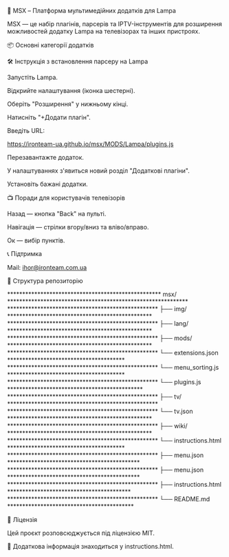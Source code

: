 🌟 MSX – Платформа мультимедійних додатків для Lampa

MSX — це набір плагінів, парсерів та IPTV-інструментів для розширення можливостей додатку Lampa на телевізорах та інших пристроях.


📦 Основні категорії додатків



🛠️ Інструкція з встановлення парсеру на Lampa

Запустіть Lampa.

Відкрийте налаштування (іконка шестерні).

Оберіть "Розширення" у нижньому кінці.

Натисніть "+Додати плагін".

Введіть URL:

https://ironteam-ua.github.io/msx/MODS/Lampa/plugins.js

Перезавантажте додаток.

У налаштуваннях з'явиться новий розділ "Додаткові плагіни".

Установіть бажані додатки.

📺 Поради для користувачів телевізорів

Назад — кнопка "Back" на пульті.

Навігація — стрілки вгору/вниз та вліво/вправо.

Ок — вибір пунктів.

📞 Підтримка

Mail: ihor@ironteam.com.ua

📂 Структура репозиторію

***************************************************  msx/  ************************************************************
**************************************************      ├── img/                   ************************************************
**************************************************      ├── lang/                  ************************************************
**************************************************      ├── mods/               ************************************************
**************************************************         └── extensions.json             ***************************************
**************************************************         └── menu_sorting.js            ***************************************
**************************************************         └── plugins.js            *********************************************
**************************************************      ├── tv/                  **************************************************
**************************************************         └── tv.json            ************************************************
**************************************************      ├── wiki/                  ************************************************
**************************************************          └── instructions.html         ***************************************
**************************************************      ├── menu.json              ********************************************
**************************************************      ├── menu.json              ********************************************
**************************************************      ├── instructions.html      *****************************************
**************************************************      └── README.md              ******************************************


📄 Ліцензія

Цей проєкт розповсюджується під ліцензією MIT.

📃 Додаткова інформація знаходиться у instructions.html.

